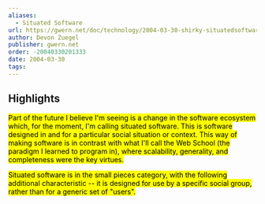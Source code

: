 ```yaml
---
aliases:
  - Situated Software
url: https://gwern.net/doc/technology/2004-03-30-shirky-situatedsoftware.html
author: Devon Zuegel
publisher: gwern.net
order: -20040330201333
date: 2004-03-30
tags:
---
```


## Highlights
<mark>Part of the future I believe I'm seeing is a change in the software ecosystem which, for the moment, I'm calling situated software. This is software designed in and for a particular social situation or context. This way of making software is in contrast with what I'll call the Web School (the paradigm I learned to program in), where scalability, generality, and completeness were the key virtues.</mark>

<mark>Situated software is in the small pieces category, with the following additional characteristic -- it is designed for use by a specific social group, rather than for a generic set of "users".</mark>

